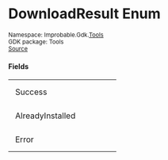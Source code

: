 
# DownloadResult Enum
<sup>
Namespace: Improbable.Gdk.<a href="{{urlRoot}}/api/tools-index">Tools</a><br/>
GDK package: Tools<br/>
<a href="https://www.github.com/spatialos/gdk-for-unity/blob/b136dc2b/workers/unity/Packages/com.improbable.gdk.tools/DownloadCoreSdk.cs/#L10">Source</a>
</sup>



</p>

#### Fields

<table>
<tr>
<td style="padding: 14px; border: none; width: 16ch">Success</td>
<td style="padding: 14px; border: none;"></td>
</tr>
<tr>
<td style="padding: 14px; border: none; width: 16ch">AlreadyInstalled</td>
<td style="padding: 14px; border: none;"></td>
</tr>
<tr>
<td style="padding: 14px; border: none; width: 16ch">Error</td>
<td style="padding: 14px; border: none;"></td>
</tr>
</table>


